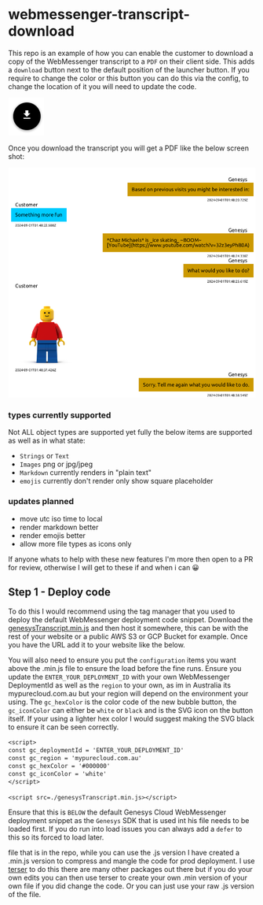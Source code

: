 # webmessenger-transcript-download

This repo is an example of how you can enable the customer to download a copy of the WebMessenger transcript to a `PDF` on their client side. This adds a `download` button next to the default position of the launcher button. If you require to change the color or this button you can do this via the config, to change the location of it you will need to update the code.

![](/docs/images/download.png?raw=true)

Once you download the transcript you will get a PDF like the below screen shot:

![](/docs/images/pdf.png?raw=true)

### types currently supported

Not ALL object types are supported yet fully the below items are supported as well as in what state:

- `Strings` or `Text`
- `Images` png or jpg/jpeg
- `Markdown` currently renders in "plain text"
- `emojis` currently don't render only show square placeholder

### updates planned

- move utc iso time to local
- render markdown better
- render emojis better
- allow more file types as icons only

If anyone whats to help with these new features I'm more then open to a PR for review, otherwise I will get to these if and when i can 😀

## Step 1 - Deploy code

To do this I would recommend using the tag manager that you used to deploy the default WebMessenger deployment code snippet. Download the [genesysTranscript.min.js](./genesysSurvey.min.js) and then host it somewhere, this can be with the rest of your website or a public AWS S3 or GCP Bucket for example. Once you have the URL add it to your website like the below.

You will also need to ensure you put the `configuration` items you want above the .min.js file to ensure the load before the fine runs. Ensure you update the `ENTER_YOUR_DEPLOYMENT_ID` with your own WebMessenger DeploymentId as well as the `region` to your own, as im in Australia its mypurecloud.com.au but your region will depend on the environment your using. The `gc_hexColor` is the color code of the new bubble button, the `gc_iconColor` can either be `white` or `black` and is the SVG icon on the button itself. If your using a lighter hex color I would suggest making the SVG black to ensure it can be seen correctly.

```
<script>
const gc_deploymentId = 'ENTER_YOUR_DEPLOYMENT_ID'
const gc_region = 'mypurecloud.com.au'
const gc_hexColor = '#000000'
const gc_iconColor = 'white'
</script>

<script src=./genesysTranscript.min.js></script>
```

Ensure that this is `BELOW` the default Genesys Cloud WebMessenger deployment snippet as the `Genesys` SDK that is used int his file needs to be loaded first. If you do run into load issues you can always add a `defer` to this so its forced to load later.

file that is in the repo, while you can use the .js version I have created a .min.js version to compress and mangle the code for prod deployment. I use [terser](https://terser.org/) to do this there are many other packages out there but if you do your own edits you can then use terser to create your own .min version of your own file if you did change the code. Or you can just use your raw .js version of the file.

